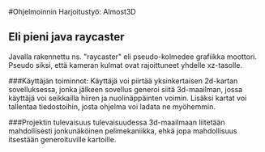 #Ohjelmoinnin Harjoitustyö: Almost3D
## Eli pieni java raycaster

Javalla rakennettu ns. "raycaster" eli pseudo-kolmedee grafiikka moottori. Pseudo siksi, että kameran kulmat ovat rajoittuneet yhdelle xz-tasolle.

###Käyttäjän toiminnot:
Käyttäjä voi piirtää yksinkertaisen 2d-kartan sovelluksessa, jonka jälkeen sovellus generoi siitä 3d-maailman, jossa käyttäjä voi seikkailla hiiren ja nuolinäppäinten voimin. Lisäksi kartat voi tallentaa tiedostoihin, josta ohjelma voi ladata ne myöhemmin.

###Projektin tulevaisuus
tulevaisuudessa 3d-maailmaan liitetään mahdollisesti jonkunäköinen pelimekaniikka, ehkä jopa mahdollisuus itsestään generoituville kartoille.

